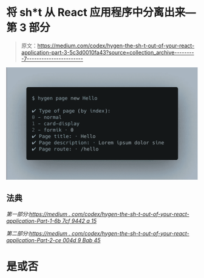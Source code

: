 # 将 sh*t 从 React 应用程序中分离出来—第 3 部分

> 原文：<https://medium.com/codex/hygen-the-sh-t-out-of-your-react-application-part-3-5c3d0010fa43?source=collection_archive---------7----------------------->

![](img/846196685aaaebab062de85062c74cc2.png)

## **法典**

*第一部分:*[*https://medium . com/codex/hygen-the-sh-t-out-of-your-react-application-Part-1-6b 7cf 9442 a 15*](/codex/hygen-the-sh-t-out-of-your-react-application-part-1-6b7cf9442a15)

*第二部分:*[*https://medium . com/codex/hygen-the-sh-t-out-of-your-react-application-Part-2-ce 004d 9 Bab 45*](/codex/hygen-the-sh-t-out-of-your-react-application-part-2-ce004d9bab45)

# **是或否**